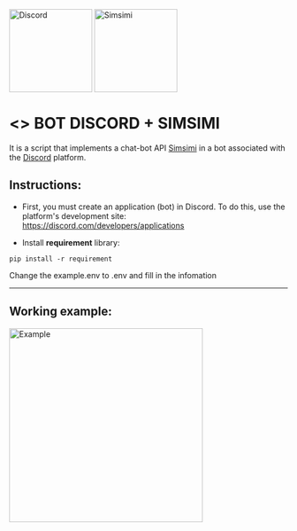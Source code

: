 <div style="display: inline_block">
  <img align="center" alt="Discord" src="https://github.com/leoodz/discordsimsimi/blob/master/Images/Logo%20Simsimi.png" width="150" height="150">
  <img align="center" alt="Simsimi" src="https://github.com/leoodz/discordsimsimi/blob/master/Images/discord_logo.png" width="150" height="150">
  
</div>

# <> BOT DISCORD + SIMSIMI  

It is a script that implements a chat-bot API [Simsimi](https://www.simsimi.com/) in a bot associated with the [Discord](https://discord.com/) platform.  
  
## Instructions:

- First, you must create an application (bot) in Discord. To do this, use the platform's development site: https://discord.com/developers/applications

- Install **requirement** library:
```
pip install -r requirement
```
Change the example.env to .env and fill in the infomation

------------------------------------------------- -------------------

## Working example:
<a>
  <img align="center" alt="Example" src="https://github.com/leoodz/discordsimsimi/blob/master/Images/testes.png" width="350" height="350">
</a>
